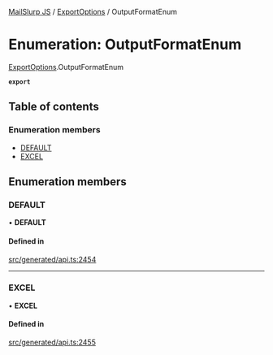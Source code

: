 [MailSlurp JS](../README.md) / [ExportOptions](../modules/ExportOptions.md) / OutputFormatEnum

# Enumeration: OutputFormatEnum

[ExportOptions](../modules/ExportOptions.md).OutputFormatEnum

**`export`**

## Table of contents

### Enumeration members

- [DEFAULT](ExportOptions.OutputFormatEnum.md#default)
- [EXCEL](ExportOptions.OutputFormatEnum.md#excel)

## Enumeration members

### DEFAULT

• **DEFAULT**

#### Defined in

[src/generated/api.ts:2454](https://github.com/mailslurp/mailslurp-client/blob/20b4039/src/generated/api.ts#L2454)

___

### EXCEL

• **EXCEL**

#### Defined in

[src/generated/api.ts:2455](https://github.com/mailslurp/mailslurp-client/blob/20b4039/src/generated/api.ts#L2455)
